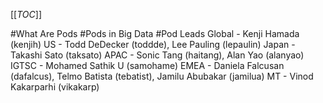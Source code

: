 [[_TOC_]]

#What Are Pods
#Pods in Big Data
#Pod Leads
Global - Kenji Hamada (kenjih)
US - Todd DeDecker (toddde), Lee Pauling (lepaulin)
Japan - Takashi Sato (taksato)
APAC - Sonic Tang (haitang), Alan Yao (alanyao)
IGTSC - Mohamed Sathik U (samohame)
EMEA - Daniela Falcusan (dafalcus), Telmo Batista (tebatist), Jamilu Abubakar (jamilua)
MT - Vinod Kakarparhi (vikakarp)